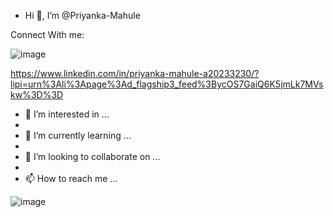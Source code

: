 - Hi 👋, I’m @Priyanka-Mahule

Connect With me:

![image](https://user-images.githubusercontent.com/103565065/210049283-b2150227-707a-4264-a741-1ec67b0cde92.png)

https://www.linkedin.com/in/priyanka-mahule-a20233230/?lipi=urn%3Ali%3Apage%3Ad_flagship3_feed%3BycOS7GaiQ6K5jmLk7MVskw%3D%3D

- 👀 I’m interested in ...
- 
- 🌱 I’m currently learning ...
- 
- 💞️ I’m looking to collaborate on ...
- 
- 📫 How to reach me ...

![image](https://user-images.githubusercontent.com/103565065/210050189-092d8e69-e572-4550-9e03-4ee0a522998b.png)


<!---
Priyanka-Mahule/Priyanka-Mahule is a ✨ special ✨ repository because its `README.md` (this file) appears on your GitHub profile.
You can click the Preview link to take a look at your changes.
--->
